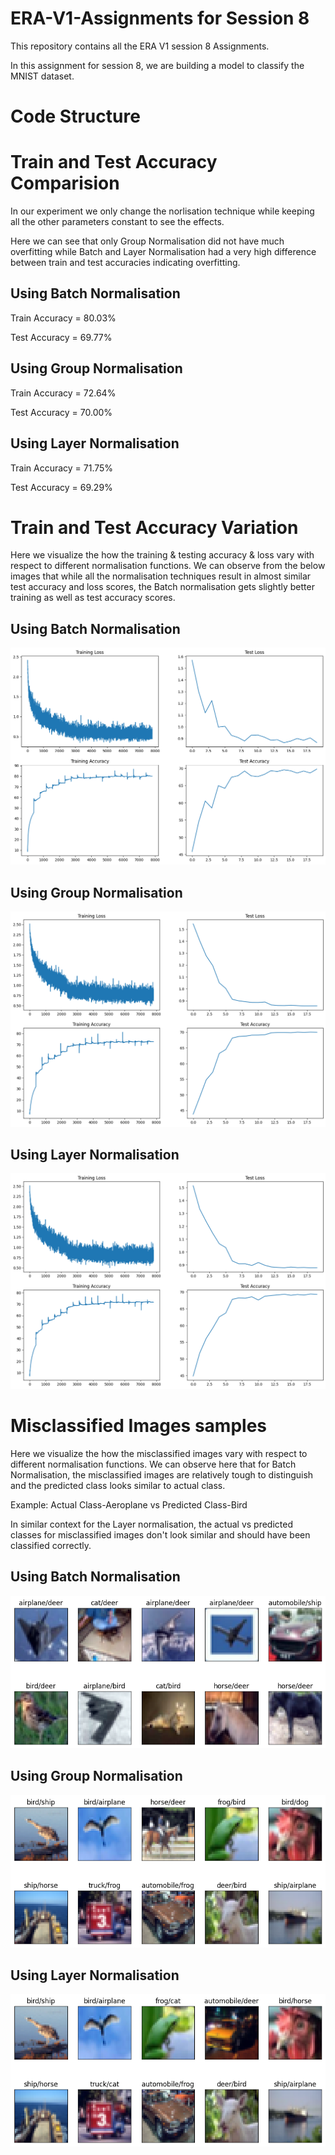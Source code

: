 # ERA-V1-Assignments for Session 8
This repository contains all the ERA V1 session 8 Assignments.

In this assignment for session 8, we are building a model to classify the MNIST dataset.

# Code Structure
##


# Train and Test Accuracy Comparision
In our experiment we only change the norlisation technique while keeping all the other parameters constant to see the effects.

Here we can see that only Group Normalisation did not have much overfitting while Batch and Layer Normalisation had a very high difference between train and test accuracies indicating overfitting.

## Using Batch Normalisation
Train Accuracy = 80.03%

Test Accuracy = 69.77%

## Using Group Normalisation
Train Accuracy = 72.64%

Test Accuracy = 70.00%

## Using Layer Normalisation
Train Accuracy = 71.75%

Test Accuracy = 69.29%

# Train and Test Accuracy Variation
Here we visualize the how the training & testing accuracy & loss vary with respect to different normalisation functions.
We can observe from the below images that while all the normalisation techniques result in almost similar test accuracy and loss scores, the Batch normalisation gets slightly better training as well as test accuracy scores.

## Using Batch Normalisation
![Alt text](image.png)

## Using Group Normalisation
![Alt text](image-2.png)

## Using Layer Normalisation
![Alt text](image-4.png)


# Misclassified Images samples
Here we visualize the how the misclassified images vary with respect to different normalisation functions.
We can observe here that for Batch Normalisation, the misclassified images are relatively tough to distinguish and the predicted class looks similar to actual class. 

Example: Actual Class-Aeroplane vs Predicted Class-Bird

In similar context for the Layer normalisation, the actual vs predicted classes for misclassified images don't look similar and should have been classified correctly.

## Using Batch Normalisation
![Alt text](image-1.png)

## Using Group Normalisation
![Alt text](image-3.png)

## Using Layer Normalisation
![Alt text](image-5.png)

